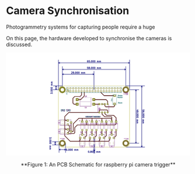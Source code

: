 # Camera Synchronisation

Photogrammetry systems for capturing people require a huge

On this page, the hardware developed to synchronise the cameras is discussed. 



![](images/pcb.png)
<p style="text-align: center;">**Figure 1: An PCB Schematic for raspberry pi camera trigger**</p>
